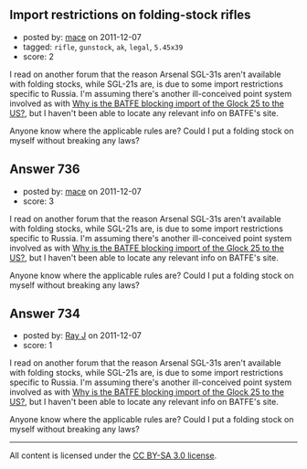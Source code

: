 ## Import restrictions on folding-stock rifles

- posted by: [mace](https://stackexchange.com/users/-1/163-mace) on 2011-12-07
- tagged: `rifle`, `gunstock`, `ak`, `legal`, `5.45x39`
- score: 2

I read on another forum that the reason Arsenal SGL-31s aren't available with folding stocks, while SGL-21s are, is due to some import restrictions specific to Russia. I'm assuming there's another ill-conceived point system involved as with [Why is the BATFE blocking import of the Glock 25 to the US?](http://firearms.stackexchange.com/questions/700/why-is-the-batfe-blocking-import-of-the-glock-25-to-the-us), but I haven't been able to locate any relevant info on BATFE's site.

Anyone know where the applicable rules are? Could I put a folding stock on myself without breaking any laws?


## Answer 736

- posted by: [mace](https://stackexchange.com/users/-1/163-mace) on 2011-12-07
- score: 3

I read on another forum that the reason Arsenal SGL-31s aren't available with folding stocks, while SGL-21s are, is due to some import restrictions specific to Russia. I'm assuming there's another ill-conceived point system involved as with [Why is the BATFE blocking import of the Glock 25 to the US?](http://firearms.stackexchange.com/questions/700/why-is-the-batfe-blocking-import-of-the-glock-25-to-the-us), but I haven't been able to locate any relevant info on BATFE's site.

Anyone know where the applicable rules are? Could I put a folding stock on myself without breaking any laws?


## Answer 734

- posted by: [Ray J](https://stackexchange.com/users/-1/166-ray-j) on 2011-12-07
- score: 1

I read on another forum that the reason Arsenal SGL-31s aren't available with folding stocks, while SGL-21s are, is due to some import restrictions specific to Russia. I'm assuming there's another ill-conceived point system involved as with [Why is the BATFE blocking import of the Glock 25 to the US?](http://firearms.stackexchange.com/questions/700/why-is-the-batfe-blocking-import-of-the-glock-25-to-the-us), but I haven't been able to locate any relevant info on BATFE's site.

Anyone know where the applicable rules are? Could I put a folding stock on myself without breaking any laws?



---

All content is licensed under the [CC BY-SA 3.0 license](https://creativecommons.org/licenses/by-sa/3.0/).
